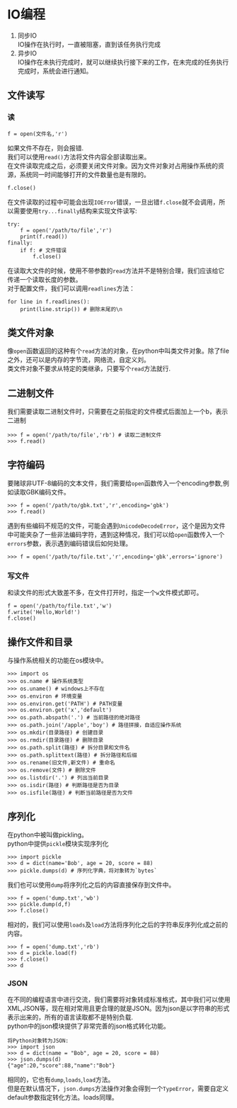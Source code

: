 # IO编程  
1. 同步IO  
IO操作在执行时，一直被阻塞，直到该任务执行完成  
2. 异步IO  
IO操作在未执行完成时，就可以继续执行接下来的工作，在未完成的任务执行完成时，系统会进行通知。  

## 文件读写  
### 读  
```
f = open(文件名,'r')
```
如果文件不存在，则会报错.  
我们可以使用`read()`方法将文件内容全部读取出来。  
在文件读取完成之后，必须要关闭文件对象。因为文件对象对占用操作系统的资源，系统同一时间能够打开的文件数量也是有限的。  
```
f.close()
```  
在文件读取的过程中可能会出现`IOError`错误，一旦出错`f.close`就不会调用，所以需要使用`try...finally`结构来实现文件读写:  
```
try:
    f = open('/path/to/file','r')
    print(f.read())
finally:
    if f: # 文件错误
        f.close()
```  
在读取大文件的时候，使用不带参数的`read`方法并不是特别合理，我们应该给它传递一个读取长度的参数。  
对于配置文件，我们可以调用`readlines`方法：  
```
for line in f.readlines():
    print(line.strip()) # 删除末尾的\n
```

## 类文件对象  
像`open`函数返回的这种有个`read`方法的对象，在python中叫类文件对象。除了file之外，还可以是内存的字节流，网络流，自定义刘。  
类文件对象不要求从特定的类继承，只要写个`read`方法就行.  

## 二进制文件  
我们需要读取二进制文件时，只需要在之前指定的文件模式后面加上一个b，表示二进制  
```
>>> f = open('/path/to/file','rb') # 读取二进制文件
>>> f.read()
```

## 字符编码  
要赌球非UTF-8编码的文本文件，我们需要给`open`函数传入一个encoding参数,例如读取GBK编码文件。  
```
>>> f = open('/path/to/gbk.txt','r',encoding='gbk')
>>> f.read()
```
遇到有些编码不规范的文件，可能会遇到`UnicodeDecodeError`，这个是因为文件中可能夹杂了一些非法编码字符，遇到这种情况，我们可以给`open`函数传入一个`errors`参数，表示遇到编码错误后如何处理。  
```
>>> f = open('/path/to/file.txt','r',encoding='gbk',errors='ignore')
```  
### 写文件  
和读文件的形式大致差不多，在文件打开时，指定一个`w`文件模式即可。  
```
f = open('/path/to/file.txt','w')
f.write('Hello,World!')
f.close()
```  
## 操作文件和目录  
与操作系统相关的功能在os模块中。  
```
>>> import os
>>> os.name # 操作系统类型
>>> os.uname() # windows上不存在
>>> os.environ # 环境变量
>>> os.environ.get('PATH') # PATH变量
>>> os.environ.get('x','default')
>>> os.path.abspath('.') # 当前路径的绝对路径
>>> os.path.join('/apple','boy') # 路径拼接，自适应操作系统
>>> os.mkdir(目录路径) # 创建目录
>>> os.rmdir(目录路径) # 删除目录
>>> os.path.split(路径) # 拆分目录和文件名
>>> os.path.splittext(路径) # 拆分路径和后缀
>>> os.rename(旧文件,新文件) # 重命名
>>> os.remove(文件) # 删除文件
>>> os.listdir('.') # 列出当前目录
>>> os.isdir(路径) # 判断路径是否为目录
>>> os.isfile(路径) # 判断当前路径是否为文件
```  
## 序列化  
在python中被叫做pickling。  
python中提供`pickle`模块实现序列化  
```
>>> import pickle
>>> d = dict(name='Bob', age = 20, score = 88)
>>> pickle.dumps(d) # 序列化字典，将对象转为`bytes`
```
我们也可以使用`dump`将序列化之后的内容直接保存到文件中。  
```
>>> f = open('dump.txt','wb')
>>> pickle.dump(d,f)
>>> f.close()
```
相对的，我们可以使用`loads`及`load`方法将序列化之后的字符串反序列化成之前的内容。  
```
>>> f = open('dump.txt','rb')
>>> d = pickle.load(f)
>>> f.close()
>>> d
```  
### JSON  
在不同的编程语言中进行交流，我们需要将对象转成标准格式，其中我们可以使用XML,JSON等，现在相对常用且更合理的就是JSON。因为json是以字符串的形式表示出来的，所有的语言读取都不是特别负载.  
python中的json模块提供了非常完善的json格式转化功能。  
```
将Python对象转为JSON:
>>> import json
>>> d = dict(name = "Bob", age = 20, score = 88)
>>> json.dumps(d)
{"age":20,"score":88,"name":"Bob"}
```  
相同的，它也有`dump`,`loads`,`load`方法。  
但是在默认情况下，`json.dumps`方法操作对象会得到一个`TypeError`，需要自定义default参数指定转化方法。loads同理。  